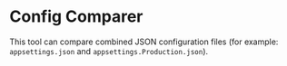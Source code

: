 # Config Comparer

This tool can compare combined JSON configuration files (for example: `appsettings.json` and `appsettings.Production.json`).

